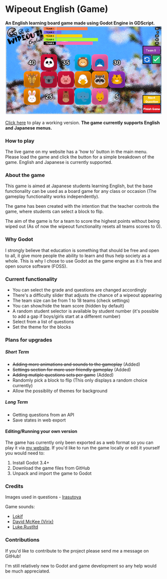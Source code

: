 # Wipeout English (Game)
**An English learning board game made using Godot Engine in GDScript.**
![Wipeout game board](wipeout_game.png)

[Click here](https://games.tetsuo-travis.com/) to play a working version.
**The game currently supports English and Japanese menus.**

### How to play
The live game on my website has a 'how to' button in the main menu.
Please load the game and click the button for a simple breakdown of the game.
English and Japanese is currently supported.

### About the game
This game is aimed at Japanese students learning English, but the base functionality can be used as a board game for any class or occasion (The gameplay functionality works independently).

The game has been created with the intention that the teacher controls the game, where students can select a block to flip.

The aim of the game is for a team to score the highest points without being wiped out (As of now the wipeout functionality resets all teams scores to 0).

### Why Godot
I strongly believe that education is something that should be free and open to all, it give more people the ability to learn and thus help society as a whole. This is why I chose to use Godot as the game engine as it is free and open source software (FOSS).

### Current functionality
- You can select the grade and questions are changed accordingly
- There's a difficulty slider that adjusts the chance of a wipeout appearing
- The team size can be from 1 to 18 teams (check settings)
- You can show/hide the team score (hidden by default)
- A random student selector is available by student number (it's possible to add a gap if boys/girls start at a different number)
- Select from a list of questions
- Set the theme for the blocks

### Plans for upgrades
##### Short Term
- ~~Adding more animations and sounds to the gameplay~~ (Added)
- ~~Settings section for more user friendly gameplay~~ (Added)
- ~~Adding mutiple questions sets per game~~ (Added)
- Randomly pick a block to flip (This only displays a random choice currently)
- Allow the possiblity of themes for background

##### Long Term
- Getting questions from an API
- Save states in web export

#### Editing/Running your own version
The game has currently only been exported as a web format so you can play it via [my website](https://games.tetsuo-travis.com/).
If you'd like to run the game locally or edit it yourself you would need to:
1. Install Godot 3.4+
2. Download the game files from GitHub
3. Unpack and import the game to Godot

### Credits
Images used in questions - [Irasutoya](www.irasutoya.com)

Game sounds:
- [Lokif](opengameart.org/users/lokif)
- [David McKee (Virix)](soundcloud.com/virix)
- [Luke.Rustltd](opengameart.com/users/lukerustltd)

### Contributions
If you'd like to contribute to the project please send me a message on GitHub!

I'm still relatively new to Godot and game development so any help would be much appreciated.